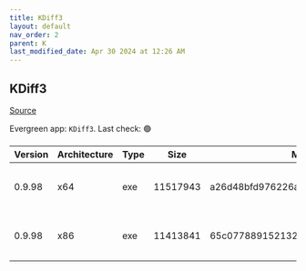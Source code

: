 ```yaml
---
title: KDiff3
layout: default
nav_order: 2
parent: K
last_modified_date: Apr 30 2024 at 12:26 AM
---
```


## KDiff3

[Source](https://kdiff3.sourceforge.net/)

Evergreen app: `KDiff3`. Last check: 🟢

| Version | Architecture | Type | Size     | Md5                              | URI                                                                                                                                                                                                |
| ------- | ------------ | ---- | -------- | -------------------------------- | -------------------------------------------------------------------------------------------------------------------------------------------------------------------------------------------------- |
| 0.9.98  | x64          | exe  | 11517943 | a26d48bfd976226a026398e006b22d2c | [https://gigenet.dl.sourceforge.net/project/kdiff3/kdiff3/0.9.98/KDiff3-64bit-Setup_0.9.98-2.exe](https://gigenet.dl.sourceforge.net/project/kdiff3/kdiff3/0.9.98/KDiff3-64bit-Setup_0.9.98-2.exe) |
| 0.9.98  | x86          | exe  | 11413841 | 65c0778891521325b334f9cb98c3b041 | [https://gigenet.dl.sourceforge.net/project/kdiff3/kdiff3/0.9.98/KDiff3-32bit-Setup_0.9.98-3.exe](https://gigenet.dl.sourceforge.net/project/kdiff3/kdiff3/0.9.98/KDiff3-32bit-Setup_0.9.98-3.exe) |
